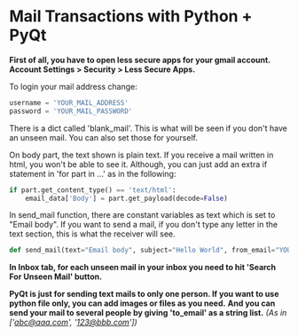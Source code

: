 # Mail Transactions with Python + PyQt 

**First of all, you have to open less secure apps for your gmail account. Account Settings > Security > Less Secure Apps.**


To login your mail address change:
```python
username = 'YOUR_MAIL_ADDRESS'
password = 'YOUR_MAIL_PASSWORD'
```

There is a dict called 'blank_mail'. This is what will be seen if you don't have an unseen mail. You can also set those for yourself.

On body part, the text shown is plain text. If you receive a mail written in html, you won't be able to see it.
Although, you can just add an extra if statement in 'for part in ...' as in the following:
```python
if part.get_content_type() == 'text/html':
	email_data['Body'] = part.get_payload(decode=False)
```

In send_mail function, there are constant variables as text which is set to "Email body". If you want to send a mail, if you don't type any letter in the text section, this is what the receiver will see.
```python
def send_mail(text="Email body", subject="Hello World", from_email="YOUR_MAIL_ADDRESS", to_email=None):
```

**In Inbox tab, for each unseen mail in your inbox you need to hit 'Search For Unseen Mail' button.**

**PyQt is just for sending text mails to only one person. If you want to use python file only, you can add images or files as you need.**
**And you can send your mail to several people by giving 'to_email' as a string list.** *(As in ['abc@aaa.com', '123@bbb.com'])*

